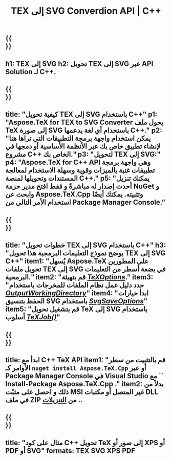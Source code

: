 ﻿---
translation: true
template: /_templates/_conversion-child-cpp.md
title: TEX إلى SVG Converdion API | C++
description: TeX إلى وظيفة تحويل SVG. ادمج مكتبة C++ المحلية هذه في مشروعك أو استخدم التطبيقات عبر الأنظمة الأساسية لتحويل TeX إلى SVG.
keywords: tex إلى svg api cpp و دمج tex2svg C++
url: /cpp/conversion/tex-to-svg/
family: tex
platformtag: cpp
feature: conversion
informat: TEX
outformat: SVG
otherformats: BMP PNG JPEG TIFF PDF XPS
---

{{<section banner>}}
---
h1: TEX إلى SVG
h2: تحويل TEX إلى SVG عبر API Solution لـ C++.
---

{{<section overview>}}
---
title: "كيفية تحويل TEX إلى SVG باستخدام C++"
p1: "Aspose.TeX for TEX to SVG Converter يحول ملف TeX إلى صورة SVG باستخدام أي لغة يدعمها C++."
p2: "يمكن استخدام واجهة برمجة التطبيقات التي تراها هنا لإنشاء تطبيق خاص بك عبر الأنظمة الأساسية أو دمجها في مشروع C++ الخاص بك."
p3: "لتحويل TEX إلى SVG:"
p4: "Aspose.TeX for C++ API وهي واجهة برمجة تطبيقات غنية بالميزات وقوية وسهلة الاستخدام لمعالجة المستندات وتحويلها لمنصة C++."
p5: "يمكنك تنزيل أحدث إصدار له مباشرةً و فقط افتح مدير حزمة NuGet و وابحث عن Aspose.TeX.Cpp وتثبيته. يمكنك أيضًا استخدام الأمر التالي من Package Manager Console."
---

{{<section feature1>}}
---
title: "خطوات تحويل TEX إلى SVG باستخدام C++"
h3: "يوضح نموذج التعليمات البرمجية هذا تحويل TEX إلى SVG C++"
item1: "يُسهل Aspose.TeX على المطورين تحويل ملفات TEX إلى SVG في بضعة أسطر من التعليمات البرمجية."
item2: "قم بتهيئة [*TeXOptions*](https://reference.aspose.com/tex/cpp/class/aspose.te_x.te_x_options)."
item3: "حدد دليل عمل نظام الملفات للمخرجات باستخدام [*OutputWorkingDirectory*](https://reference.aspose.com/tex/cpp/class/aspose.te_x.te_x_options#aa4f4ea6dab7db5ba1b40800495f16f63)"
item4: "ابدأ خيارات الحفظ بتنسيق SVG باستخدام [*SvgSaveOptions*](https://reference.aspose.com/tex/cpp/class/aspose.te_x.presentation.image.svg_save_options)"
item5: "قم بتشغيل تحويل TeX إلى SVG باستخدام أسلوب [*TeXJob()*](https://reference.aspose.com/tex/cpp/class/aspose.te_x.te_x_job)"
---

{{<section feature2>}}
---
title: ابدأ مع C++ TeX API
item1: "قم بالتثبيت من سطر الأوامر كـ ```nuget install Aspose.TeX.Cpp``` أو عبر Package Manager Console في Visual Studio مع `` Install-Package Aspose.TeX.Cpp ."
item2: بدلاً من ذلك و احصل على مثبّت MSI غير المتصل أو مكتبات DLL في ملف ZIP من [التنزيلات](https://downloads.aspose.com/tex/cpp) ..
---

{{<section widget>}}
---
title: "مثال على كود C++ تحويل TeX إلى صور أو XPS أو PDF أو SVG"
formats: TEX SVG XPS PDF
---
